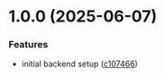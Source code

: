 # 1.0.0 (2025-06-07)


### Features

* initial backend setup ([c107466](https://github.com/rahibbutt/pokepipeline-backend/commit/c107466d2ac388690923d8920b57ff61732ab24c))

